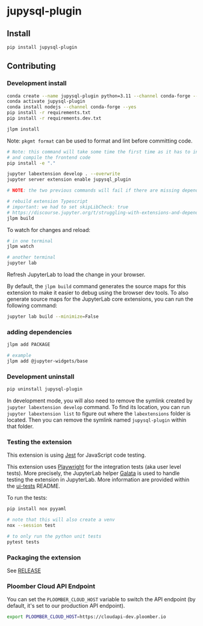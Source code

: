 # jupysql-plugin
## Install

```bash
pip install jupysql-plugin
```

## Contributing

### Development install

```sh
conda create --name jupysql-plugin python=3.11 --channel conda-forge --yes
conda activate jupysql-plugin
conda install nodejs --channel conda-forge --yes
pip install -r requirements.txt
pip install -r requirements.dev.txt

jlpm install
```
Note: `pkgmt format` can be used to format and lint before committing code. 

```bash
# Note: this command will take some time the first time as it has to install
# and compile the frontend code
pip install -e "."

jupyter labextension develop . --overwrite
jupyter server extension enable jupysql_plugin

# NOTE: the two previous commands will fail if there are missing dependencies

# rebuild extension Typescript
# important: we had to set skipLibCheck: true
# https://discourse.jupyter.org/t/struggling-with-extensions-and-dependencies-versions/19550
jlpm build
```

To watch for changes and reload:

```bash
# in one terminal
jlpm watch

# another terminal
jupyter lab
```

Refresh JupyterLab to load the change in your browser.

By default, the `jlpm build` command generates the source maps for this extension to make it easier to debug using the browser dev tools. To also generate source maps for the JupyterLab core extensions, you can run the following command:

```bash
jupyter lab build --minimize=False
```

### adding dependencies

```bash
jlpm add PACKAGE

# example
jlpm add @jupyter-widgets/base
```

### Development uninstall

```bash
pip uninstall jupysql-plugin
```

In development mode, you will also need to remove the symlink created by `jupyter labextension develop`
command. To find its location, you can run `jupyter labextension list` to figure out where the `labextensions`
folder is located. Then you can remove the symlink named `jupysql-plugin` within that folder.

### Testing the extension

This extension is using [Jest](https://jestjs.io/) for JavaScript code testing.

This extension uses [Playwright](https://playwright.dev/docs/intro/) for the integration tests (aka user level tests).
More precisely, the JupyterLab helper [Galata](https://github.com/jupyterlab/jupyterlab/tree/master/galata) is used to handle testing the extension in JupyterLab. More information are provided within the [ui-tests](./ui-tests/README.md) README.

To run the tests:

```sh
pip install nox pyyaml

# note that this will also create a venv
nox --session test

# to only run the python unit tests
pytest tests
```

### Packaging the extension

See [RELEASE](RELEASE.md)

### Ploomber Cloud API Endpoint

You can set the `PLOOMBER_CLOUD_HOST` variable to switch the API endpoint (by default, it's set to our production API endpoint).

```sh
export PLOOMBER_CLOUD_HOST=https://cloudapi-dev.ploomber.io
```